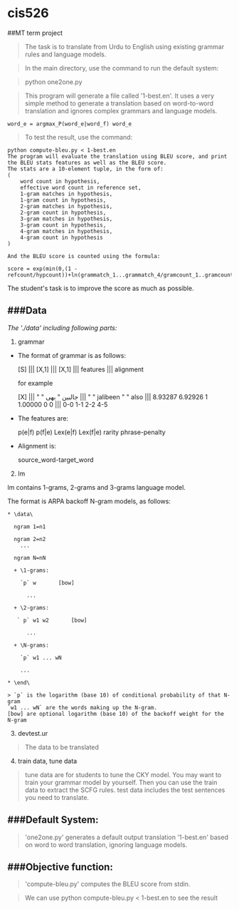 # cis526
##MT term project
> The task is to translate from Urdu to English using existing grammar rules and language models.

> In the main directory, use the command to run the default system:

>	python one2one.py

> This program will generate a file called '1-best.en'. It uses a very simple method to generate a translation based  on word-to-word translation and ignores complex grammars and language models. 
	
	word_e = argmax_P(word_e|word_f) word_e

> To test the result, use the command:

	python compute-bleu.py < 1-best.en
	The program will evaluate the translation using BLEU score, and print the BLEU stats features as well as the BLEU score.
	The stats are a 10-element tuple, in the form of:
	(
		word count in hypothesis, 
		effective word count in reference set, 
		1-gram matches in hypothesis, 
		1-gram count in hypothesis, 
		2-gram matches in hypothesis,
		2-gram count in hypothesis, 
		3-gram matches in hypothesis, 
		3-gram count in hypothesis, 
		4-gram matches in hypothesis, 
		4-gram count in hypothesis
	)

	And the BLEU score is counted using the formula:
	
	score = exp(min(0,(1 - refcount/hypcount))+ln(grammatch_1...grammatch_4/gramcount_1..gramcount_4)
	
The student's task is to improve the score as much as possible.


###Data
-----
_The './data' including following parts:_

1. grammar

  * The format of grammar is as follows:
  
      [S] ||| [X,1] ||| [X,1] ||| features ||| alignment

      for example
  
      [X] ||| " " جالبین " بھی ||| " " jalibeen " " also ||| 8.93287 6.92926 1 1.00000 0 0 ||| 0-0 1-1 2-2 4-5

  * The features are:
  
      p(e|f) p(f|e) Lex(e|f) Lex(f|e) rarity phrase-penalty

  * Alignment is:
  
      source_word-target_word


2. lm

  lm contains 1-grams, 2-grams and 3-grams language model. 

  The format is ARPA backoff N-gram models, as follows:

    * \data\
     
      ngram 1=n1
      
      ngram 2=n2
        ...
        
      ngram N=nN

      + \1-grams:

        `p`	w		[bow]
          
          ...

      + \2-grams:

       ` p`	w1 w2		[bow]
          
          ...

      + \N-grams:
        
        `p`	w1 ... wN
        
        ...

    * \end\

    > `p` is the logarithm (base 10) of conditional probability of that N-gram
    `w1 ... wN` are the words making up the N-gram.
    [bow] are optional logarithm (base 10) of the backoff weight for the N-gram

3. devtest.ur

  > The data to be translated

4. train data, tune data

  > tune data are for students to tune the CKY model. 
  You may want to train your grammar model by yourself. Then you can use the train data to extract the SCFG rules.
  test data includes the test sentences you need to translate.



###Default System:
----
> 'one2one.py' generates a default output translation '1-best.en' based on word to word translation, ignoring language models.



###Objective function:
----
> 'compute-bleu.py' computes the BLEU score from stdin. 

> We can use
	python compute-bleu.py < 1-best.en 
to see the result

